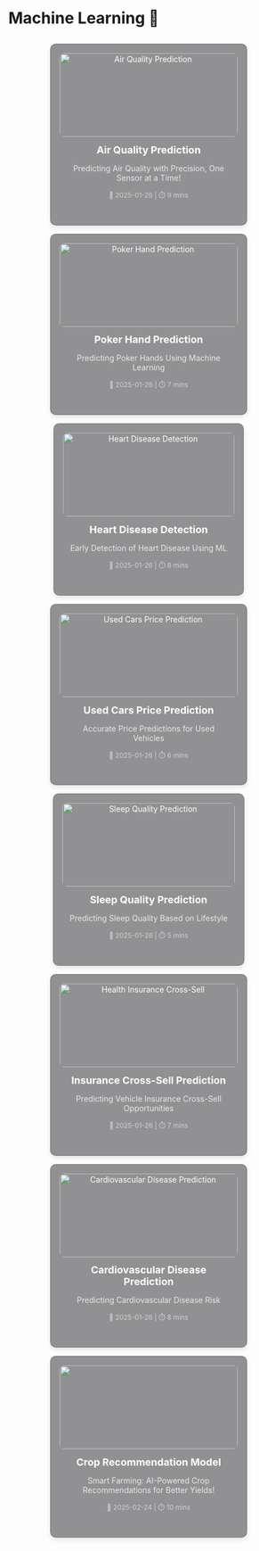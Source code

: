 # Machine Learning 🤖 

<div style="display: grid; grid-template-columns: repeat(auto-fit, minmax(280px, 1fr)); gap: 15px; padding: 10px;">

  <!-- Air Quality Prediction Model -->
  <figure style="padding: 1rem; background: rgba(39, 39, 43, 0.5); border-radius: 10px; border: 1px solid rgba(76, 76, 82, 0.4); box-shadow: 0 4px 8px rgba(0, 0, 0, 0.1); transition: transform 0.2s ease-in-out; text-align: center; max-width: 320px; margin: auto;">
    <a href="air-quality-prediction" style="color: white; text-decoration: none; display: block;">
      <img src="https://storage.googleapis.com/kaggle-datasets-images/1057064/1777920/920b70651a7618bac205ea41a336d4df/dataset-cover.jpg" alt="Air Quality Prediction" style="width: 100%; height: 150px; object-fit: cover; border-radius: 8px; transition: transform 0.2s;" />
      <div style="padding: 0.8rem;">
        <h3 style="margin: 0; font-size: 18px;">Air Quality Prediction</h3>
        <p style="font-size: 14px; opacity: 0.8;">Predicting Air Quality with Precision, One Sensor at a Time!</p>
        <p style="font-size: 12px; opacity: 0.6;">📅 2025-01-26 | ⏱️ 9 mins</p>
      </div>
    </a>
  </figure>

  <!-- Poker Hand Prediction -->
  <figure style="padding: 1rem; background: rgba(39, 39, 43, 0.5); border-radius: 10px; border: 1px solid rgba(76, 76, 82, 0.4); box-shadow: 0 4px 8px rgba(0, 0, 0, 0.1); transition: transform 0.2s ease-in-out; text-align: center; max-width: 320px; margin: auto;">
    <a href="poker-hand-prediction" style="color: white; text-decoration: none; display: block;">
      <img src="https://cdn.britannica.com/73/244173-050-13235B84/Royal-Flush-poker-card-game-gambling.jpg" alt="Poker Hand Prediction" style="width: 100%; height: 150px; object-fit: cover; border-radius: 8px; transition: transform 0.2s;" />
      <div style="padding: 0.8rem;">
        <h3 style="margin: 0; font-size: 18px;">Poker Hand Prediction</h3>
        <p style="font-size: 14px; opacity: 0.8;">Predicting Poker Hands Using Machine Learning</p>
        <p style="font-size: 12px; opacity: 0.6;">📅 2025-01-26 | ⏱️ 7 mins</p>
      </div>
    </a>
  </figure>

  <!-- Heart Disease Detection -->
  <figure style="padding: 1rem; background: rgba(39, 39, 43, 0.5); border-radius: 10px; border: 1px solid rgba(76, 76, 82, 0.4); box-shadow: 0 4px 8px rgba(0, 0, 0, 0.1); transition: transform 0.2s ease-in-out; text-align: center; max-width: 320px; margin: auto;">
    <a href="heart-disease-detection-model" style="color: white; text-decoration: none; display: block;">
      <img src="https://img.freepik.com/free-photo/heart-rate-monitoring_53876-63324.jpg" alt="Heart Disease Detection" style="width: 100%; height: 150px; object-fit: cover; border-radius: 8px; transition: transform 0.2s;" />
      <div style="padding: 0.8rem;">
        <h3 style="margin: 0; font-size: 18px;">Heart Disease Detection</h3>
        <p style="font-size: 14px; opacity: 0.8;">Early Detection of Heart Disease Using ML</p>
        <p style="font-size: 12px; opacity: 0.6;">📅 2025-01-26 | ⏱️ 8 mins</p>
      </div>
    </a>
  </figure>

  <!-- Used Cars Price Prediction -->
  <figure style="padding: 1rem; background: rgba(39, 39, 43, 0.5); border-radius: 10px; border: 1px solid rgba(76, 76, 82, 0.4); box-shadow: 0 4px 8px rgba(0, 0, 0, 0.1); transition: transform 0.2s ease-in-out; text-align: center; max-width: 320px; margin: auto;">
    <a href="used-cars-price-prediction" style="color: white; text-decoration: none; display: block;">
      <img src="https://img.freepik.com/free-photo/front-view-white-modern-car-isolated-white_114579-3744.jpg" alt="Used Cars Price Prediction" style="width: 100%; height: 150px; object-fit: cover; border-radius: 8px; transition: transform 0.2s;" />
      <div style="padding: 0.8rem;">
        <h3 style="margin: 0; font-size: 18px;">Used Cars Price Prediction</h3>
        <p style="font-size: 14px; opacity: 0.8;">Accurate Price Predictions for Used Vehicles</p>
        <p style="font-size: 12px; opacity: 0.6;">📅 2025-01-26 | ⏱️ 6 mins</p>
      </div>
    </a>
  </figure>

  <!-- Sleep Quality Prediction -->
  <figure style="padding: 1rem; background: rgba(39, 39, 43, 0.5); border-radius: 10px; border: 1px solid rgba(76, 76, 82, 0.4); box-shadow: 0 4px 8px rgba(0, 0, 0, 0.1); transition: transform 0.2s ease-in-out; text-align: center; max-width: 320px; margin: auto;">
    <a href="sleep-quality-prediction" style="color: white; text-decoration: none; display: block;">
      <img src="https://img.freepik.com/free-photo/young-woman-sleeping-bed_23-2148943747.jpg" alt="Sleep Quality Prediction" style="width: 100%; height: 150px; object-fit: cover; border-radius: 8px; transition: transform 0.2s;" />
      <div style="padding: 0.8rem;">
        <h3 style="margin: 0; font-size: 18px;">Sleep Quality Prediction</h3>
        <p style="font-size: 14px; opacity: 0.8;">Predicting Sleep Quality Based on Lifestyle</p>
        <p style="font-size: 12px; opacity: 0.6;">📅 2025-01-26 | ⏱️ 5 mins</p>
      </div>
    </a>
  </figure>

  <!-- Health Insurance Cross-Sell Prediction -->
  <figure style="padding: 1rem; background: rgba(39, 39, 43, 0.5); border-radius: 10px; border: 1px solid rgba(76, 76, 82, 0.4); box-shadow: 0 4px 8px rgba(0, 0, 0, 0.1); transition: transform 0.2s ease-in-out; text-align: center; max-width: 320px; margin: auto;">
    <a href="health-insurance-cross-sell-prediction" style="color: white; text-decoration: none; display: block;">
      <img src="https://img.freepik.com/free-photo/health-insurance-concept-still-life_23-2150376818.jpg" alt="Health Insurance Cross-Sell" style="width: 100%; height: 150px; object-fit: cover; border-radius: 8px; transition: transform 0.2s;" />
      <div style="padding: 0.8rem;">
        <h3 style="margin: 0; font-size: 18px;">Insurance Cross-Sell Prediction</h3>
        <p style="font-size: 14px; opacity: 0.8;">Predicting Vehicle Insurance Cross-Sell Opportunities</p>
        <p style="font-size: 12px; opacity: 0.6;">📅 2025-01-26 | ⏱️ 7 mins</p>
      </div>
    </a>
  </figure>

  <!-- Cardiovascular Disease Prediction -->
  <figure style="padding: 1rem; background: rgba(39, 39, 43, 0.5); border-radius: 10px; border: 1px solid rgba(76, 76, 82, 0.4); box-shadow: 0 4px 8px rgba(0, 0, 0, 0.1); transition: transform 0.2s ease-in-out; text-align: center; max-width: 320px; margin: auto;">
    <a href="cardiovascular-disease-prediction" style="color: white; text-decoration: none; display: block;">
      <img src="https://img.freepik.com/free-photo/heart-rate-monitoring-screen_53876-64671.jpg" alt="Cardiovascular Disease Prediction" style="width: 100%; height: 150px; object-fit: cover; border-radius: 8px; transition: transform 0.2s;" />
      <div style="padding: 0.8rem;">
        <h3 style="margin: 0; font-size: 18px;">Cardiovascular Disease Prediction</h3>
        <p style="font-size: 14px; opacity: 0.8;">Predicting Cardiovascular Disease Risk</p>
        <p style="font-size: 12px; opacity: 0.6;">📅 2025-01-26 | ⏱️ 8 mins</p>
      </div>
    </a>
  </figure>

  <!-- Crop Recommendation Model -->
  <figure style="padding: 1rem; background: rgba(39, 39, 43, 0.5); border-radius: 10px; border: 1px solid rgba(76, 76, 82, 0.4); box-shadow: 0 4px 8px rgba(0, 0, 0, 0.1); transition: transform 0.2s ease-in-out; text-align: center; max-width: 320px; margin: auto;">
    <a href="crop-recommendation" style="color: white; text-decoration: none; display: block;">
      <img src="https://glu.global/wp-content/uploads/2022/04/AgriTech.jpg" alt="" style="width: 100%; height: 150px; object-fit: cover; border-radius: 8px; transition: transform 0.2s;" />
      <div style="padding: 0.8rem;">
        <h3 style="margin: 0; font-size: 18px;">Crop Recommendation Model</h3>
        <p style="font-size: 14px; opacity: 0.8;">Smart Farming: AI-Powered Crop Recommendations for Better Yields!</p>
        <p style="font-size: 12px; opacity: 0.6;">📅 2025-02-24 | ⏱️ 10 mins</p>
      </div>
    </a>
  </figure>

</div>
